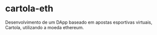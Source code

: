 # cartola-eth
Desenvolvimento de um DApp baseado em apostas esportivas virtuais, Cartola, utilizando a moeda ethereum.
